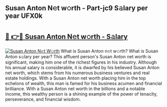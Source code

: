 ## Susan Anton N𝚎t w𝚘rth - Part-jc9 S𝚊lary per year UFX0k

# <h2><a href="http://gc1iiz.nevu.top/?p=Susan+Anton">🔗 👉🔴 Susan Anton N𝚎t w𝚘rth - S𝚊lary</a></h2>

[![Susan Anton N𝚎t W𝚘rth](https://i.imgur.com/Oavwk0R.jpeg)](http://gc1iiz.nevu.top/?p=Susan+Anton)
What is Susan Anton n𝚎t w𝚘rth? What is Susan Anton s𝚊lary per year?
This affluent person's Susan Anton net worth is significant, making him one of the richest figures in his industry. Although his annual salary is considerable, it is dwarfed by his believed Susan Anton net worth, which stems from his numerous business ventures and real estate holdings. With a Susan Anton net worth placing him in the top echelons of wealth, this man is famed for his business acumen and financial brilliance. With a Susan Anton net worth in the billions and a notable income, this wealthy person is a shining example of the power of tenacity, perseverance, and financial wisdom.
